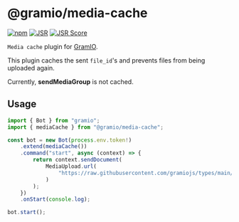 # @gramio/media-cache

[![npm](https://img.shields.io/npm/v/@gramio/media-cache?logo=npm&style=flat&labelColor=000&color=3b82f6)](https://www.npmjs.org/package/@gramio/media-cache)
[![JSR](https://jsr.io/badges/@gramio/media-cache)](https://jsr.io/@gramio/media-cache)
[![JSR Score](https://jsr.io/badges/@gramio/media-cache/score)](https://jsr.io/@gramio/media-cache)

`Media cache` plugin for [GramIO](https://gramio.netlify.app/).

This plugin caches the sent `file_id`'s and prevents files from being uploaded again.

Currently, **sendMediaGroup** is not cached.

## Usage

```ts
import { Bot } from "gramio";
import { mediaCache } from "@gramio/media-cache";

const bot = new Bot(process.env.token!)
    .extend(mediaCache())
    .command("start", async (context) => {
        return context.sendDocument(
            MediaUpload.url(
                "https://raw.githubusercontent.com/gramiojs/types/main/README.md"
            )
        );
    })
    .onStart(console.log);

bot.start();
```
